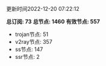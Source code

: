 更新时间2022-12-20 07:22:12

**总订阅: 73**
**总节点: 1460**
**有效节点: 557**
- trojan节点: 51
- v2ray节点: 357
- ss节点: 147
- ssr节点: 2
